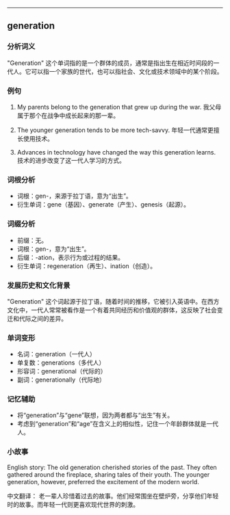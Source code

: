
---------------
## generation
### 分析词义
"Generation" 这个单词指的是一个群体的成员，通常是指出生在相近时间段的一代人。它可以指一个家族的世代，也可以指社会、文化或技术领域中的某个阶段。

### 例句
1. My parents belong to the generation that grew up during the war.
   我父母属于那个在战争中成长起来的那一辈。

2. The younger generation tends to be more tech-savvy.
   年轻一代通常更擅长使用技术。

3. Advances in technology have changed the way this generation learns.
   技术的进步改变了这一代人学习的方式。

### 词根分析
- 词根：gen-，来源于拉丁语，意为“出生”。
- 衍生单词：gene（基因）、generate（产生）、genesis（起源）。

### 词缀分析
- 前缀：无。
- 词根：gen-，意为“出生”。
- 后缀：-ation，表示行为或过程的结果。
- 衍生单词：regeneration（再生）、ination（创造）。

### 发展历史和文化背景
"Generation" 这个词起源于拉丁语，随着时间的推移，它被引入英语中。在西方文化中，一代人常常被看作是一个有着共同经历和价值观的群体，这反映了社会变迁和代际之间的差异。

### 单词变形
- 名词：generation（一代人）
- 单复数：generations（多代人）
- 形容词：generational（代际的）
- 副词：generationally（代际地）

### 记忆辅助
- 将“generation”与“gene”联想，因为两者都与“出生”有关。
- 考虑到“generation”和“age”在含义上的相似性，记住一个年龄群体就是一代人。

### 小故事
English story:
The old generation cherished stories of the past. They often gathered around the fireplace, sharing tales of their youth. The younger generation, however, preferred the excitement of the modern world.

中文翻译：
老一辈人珍惜着过去的故事。他们经常围坐在壁炉旁，分享他们年轻时的故事。而年轻一代则更喜欢现代世界的刺激。

